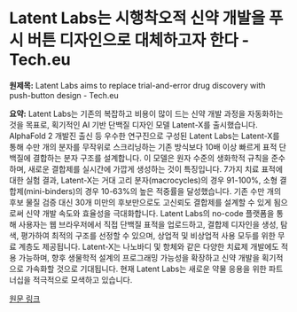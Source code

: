 # Latent Labs는 시행착오적 신약 개발을 푸시 버튼 디자인으로 대체하고자 한다 - Tech.eu

**원제목:** Latent Labs aims to replace trial-and-error drug discovery with push-button design - Tech.eu

**요약:** Latent Labs는 기존의 복잡하고 비용이 많이 드는 신약 개발 과정을 자동화하는 것을 목표로, 획기적인 AI 기반 단백질 디자인 모델 Latent-X를 출시했습니다.  AlphaFold 2 개발진 출신 등 우수한 연구진으로 구성된 Latent Labs는 Latent-X를 통해 수만 개의 분자를 무작위로 스크리닝하는 기존 방식보다 10배 이상 빠르게 표적 단백질에 결합하는 분자 구조를 설계합니다.  이 모델은 원자 수준의 생화학적 규칙을 준수하며,  새로운 결합제를  실시간에 가깝게 생성하는 것이 특징입니다.  7가지 치료 표적에 대한 실험 결과,  Latent-X는 거대 고리 분자(macrocycles)의 경우 91-100%, 소형 결합제(mini-binders)의 경우 10-63%의 높은 적중률을 달성했습니다.  기존 수만 개의 후보 물질 검증 대신 30개 미만의 후보만으로도 고신뢰도 결합제를 설계할 수 있게 됨으로써 신약 개발 속도와 효율성을 극대화합니다.  Latent Labs의 no-code 플랫폼을 통해 사용자는 웹 브라우저에서 직접 단백질 표적을 업로드하고,  결합제 디자인을 생성, 탐색, 평가하여 최적의 구조를 선정할 수 있으며,  상업적 및 비상업적 사용 모두를 위한 무료 계층도 제공됩니다.  Latent-X는 나노바디 및 항체와 같은 다양한 치료제 개발에도 적용 가능하며,  향후 생물학적 설계의 프로그래밍 가능성을 확장하고 신약 개발을 획기적으로 가속화할 것으로 기대됩니다.  현재 Latent Labs는 새로운 약물 응용을 위한 파트너십을 적극적으로 모색하고 있습니다.

[원문 링크](https://tech.eu/2025/07/22/latent-labs-aims-to-replace-trial-and-error-drug-discovery-with-push-button-design/)
